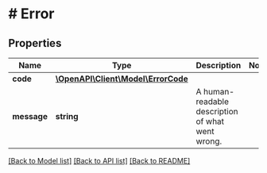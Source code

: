 # # Error

## Properties

Name | Type | Description | Notes
------------ | ------------- | ------------- | -------------
**code** | [**\OpenAPI\Client\Model\ErrorCode**](ErrorCode.md) |  |
**message** | **string** | A human-readable description of what went wrong. |

[[Back to Model list]](../../README.md#models) [[Back to API list]](../../README.md#endpoints) [[Back to README]](../../README.md)
